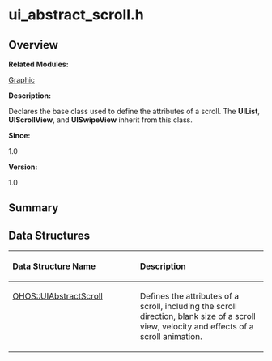 # ui\_abstract\_scroll.h<a name="ZH-CN_TOPIC_0000001055358090"></a>

## **Overview**<a name="section1173795388093528"></a>

**Related Modules:**

[Graphic](Graphic.md)

**Description:**

Declares the base class used to define the attributes of a scroll. The  **UIList**,  **UIScrollView**, and  **UISwipeView**  inherit from this class. 

**Since:**

1.0

**Version:**

1.0

## **Summary**<a name="section1001870141093528"></a>

## Data Structures<a name="nested-classes"></a>

<a name="table1670477439093528"></a>
<table><thead align="left"><tr id="row1913587928093528"><th class="cellrowborder" valign="top" width="50%" id="mcps1.1.3.1.1"><p id="p755767291093528"><a name="p755767291093528"></a><a name="p755767291093528"></a>Data Structure Name</p>
</th>
<th class="cellrowborder" valign="top" width="50%" id="mcps1.1.3.1.2"><p id="p1466098168093528"><a name="p1466098168093528"></a><a name="p1466098168093528"></a>Description</p>
</th>
</tr>
</thead>
<tbody><tr id="row212602955093528"><td class="cellrowborder" valign="top" width="50%" headers="mcps1.1.3.1.1 "><p id="p844817952093528"><a name="p844817952093528"></a><a name="p844817952093528"></a><a href="OHOS-UIAbstractScroll.md">OHOS::UIAbstractScroll</a></p>
</td>
<td class="cellrowborder" valign="top" width="50%" headers="mcps1.1.3.1.2 "><p id="p823853201093528"><a name="p823853201093528"></a><a name="p823853201093528"></a>Defines the attributes of a scroll, including the scroll direction, blank size of a scroll view, velocity and effects of a scroll animation. </p>
</td>
</tr>
</tbody>
</table>

